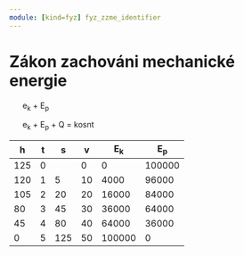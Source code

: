 ```yaml
---
module: [kind=fyz] fyz_zzme_identifier
---
```

# Zákon zachováni mechanické energie

<div class="rovnice">
    <ul>e<sub>k</sub> + E<sub>p</sub></ul>
    <ul>e<sub>k</sub> + E<sub>p</sub> + Q = kosnt</ul>
</div>

| h   	| t 	| s   	| v  	| E<sub>k</sub> 	| E<sub>p</sub> 	|
|-----	|---	|-----	|----	|---------------	|---------------	|
| 125 	| 0 	|     	| 0  	| 0             	| 100000        	|
| 120 	| 1 	| 5   	| 10 	| 4000          	| 96000         	|
| 105 	| 2 	| 20  	| 20 	| 16000         	| 84000         	|
| 80  	| 3 	| 45  	| 30 	| 36000         	| 64000         	|
| 45  	| 4 	| 80  	| 40 	| 64000         	| 36000         	|
| 0   	| 5 	| 125 	| 50 	| 100000        	| 0             	|

<link rel="stylesheet" href="../../__formatting__/rovnice.css">